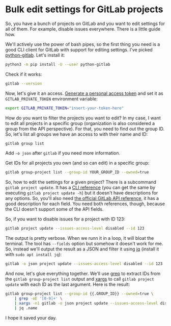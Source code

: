 # Bulk edit settings for GitLab projects

So, you have a bunch of projects on GitLab and you want to edit settings for all of them. For example, disable issues everywhere. There is a little guide how.

We'll actively use the power of bash pipes, so the first thing you need is a good CLI client for GitLab with support for editing settings. I've picked [python-gitlab](https://python-gitlab.readthedocs.io/en/stable/index.html). Let's install it:

```bash
python3 -m pip install -U --user python-gitlab
```

Check if it works:

```bash
gitlab --version
```

Now, let's give it an access. [Generate a personal access token](https://gitlab.com/-/profile/personal_access_tokens) and set it as `GITLAB_PRIVATE_TOKEN` environment variable:

```bash
export GITLAB_PRIVATE_TOKEN="insert-your-token-here"
```

How do you want to filter the projects you want to edit? In my case, I want to edit all projects in a specific group (organization is also considered a group from the API perspective). For that, you need to find out the group ID. So, let's list all groups we have an access to with their name and ID:

```bash
gitlab group list
```

Add `-o json` after `gitlab` if you need more information.

Get IDs for all projects you own (and so can edit) in a specific group:

```bash
gitlab group-project list --group-id YOUR_GROUP_ID --owned=true
```

So, how to edit the settings for a given project? There is a subcommand `gitlab project update`. It has a [CLI reference](https://python-gitlab.readthedocs.io/en/stable/cli-objects.html#gitlab-project-update) (you can get the same by executing `gitlab project update -h`) but it doesn't have descriptions for any options. So, you'll also need [the official GitLab API reference](https://docs.gitlab.com/ee/api/projects.html#edit-project), it has a good description for each field. You need both references, though, because the CLI doesn't support some of the API fields.

So, if you want to disable issues for a project with ID 123:

```bash
gitlab project update --issues-access-level disabled --id 123
```

The output is pretty verbose. When we runn it in a loop, it will bloat the terminal. The tool has `--fields` option but somehow it doesn't work for me. So, instead we'll output the result as a JSON and filter it using [jq](https://stedolan.github.io/jq/) (install it with `sudo apt install jq`):

```bash
gitlab -o json project update --issues-access-level disabled --id 123 | jq .name
```

And now, let's glue everything together. We'll use [grep](https://en.wikipedia.org/wiki/Grep) to extract IDs from the `gitlab group-project list` output and [xargs](https://en.wikipedia.org/wiki/Xargs) to call `gitlab project update` with each ID as the last argument. Here is the result:

```bash
gitlab group-project list --group-id {{.GROUP_ID}} --owned=true \
    | grep -oE '[0-9]+' \
    | xargs -n1 gitlab -o json project update --issues-access-level disabled --id \
    | jq .name
```

I hope it saved your day.
